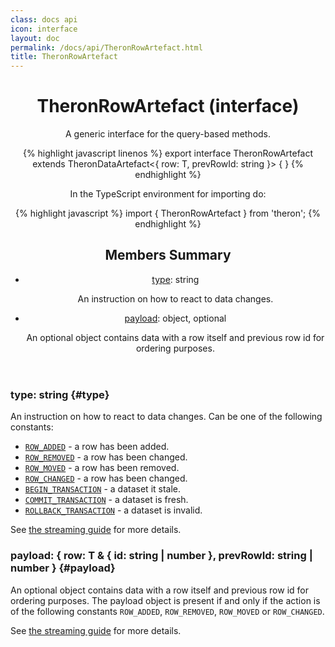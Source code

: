 ```yaml
---
class: docs api
icon: interface
layout: doc
permalink: /docs/api/TheronRowArtefact.html
title: TheronRowArtefact
---
```


<header class="summary" markdown="1">

# TheronRowArtefact (interface)

A generic interface for the query-based methods.

{% highlight javascript linenos %}
export interface TheronRowArtefact<T extends BaseRow> extends TheronDataArtefact<{ row: T, prevRowId: string }> {
}
{% endhighlight %}

In the TypeScript environment for importing do:

{% highlight javascript %}
import { TheronRowArtefact } from 'theron';
{% endhighlight %}

## Members Summary

- [type](#type): string

    An instruction on how to react to data changes.

- [payload](#payload): object, optional

    An optional object contains data with a row itself and previous row id for ordering purposes.

</header>

<section class="details" markdown="1">

### type: string {#type}

An instruction on how to react to data changes. Can be one of the following constants:

- [`ROW_ADDED`](./ROW_ADDED.html) - a row has been added.
- [`ROW_REMOVED`](./ROW_REMOVED.html) - a row has been changed.
- [`ROW_MOVED`](./ROW_MOVED.html) - a row has been removed.
- [`ROW_CHANGED`](./ROW_CHANGED.html) - a row has been changed.
- [`BEGIN_TRANSACTION`](./BEGIN_TRANSACTION.html) - a dataset it stale.
- [`COMMIT_TRANSACTION`](./COMMIT_TRANSACTION.html) - a dataset is fresh.
- [`ROLLBACK_TRANSACTION`](./ROLLBACK_TRANSACTION.html) - a dataset is invalid.

See [the streaming guide](../guide/integrating-database.html) for more details.

### payload: { row: T & { id: string | number }, prevRowId: string | number } {#payload}

An optional object contains data with a row itself and previous row id for
ordering purposes.  The payload object is present if and only if the action is
of the following constants `ROW_ADDED`, `ROW_REMOVED`, `ROW_MOVED` or `ROW_CHANGED`.

See [the streaming guide](../guide/integrating-database.html) for more details.

</section>
